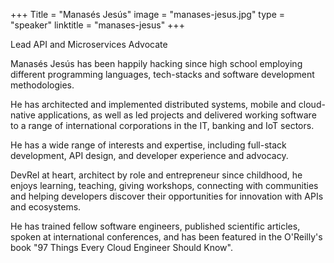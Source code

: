 +++
Title = "Manasés Jesús" 
image = "manases-jesus.jpg" 
type = "speaker" 
linktitle = "manases-jesus" 
+++

Lead API and Microservices Advocate

Manasés Jesús has been happily hacking since high school employing different programming languages, tech-stacks and software development methodologies. 

He has architected and implemented distributed systems, mobile and cloud-native applications, as well as led projects and delivered working software to a range of international corporations in the IT, banking and IoT sectors. 

He has a wide range of interests and expertise, including full-stack development, API design, and developer experience and advocacy.

DevRel at heart, architect by role and entrepreneur since childhood, he enjoys learning, teaching, giving workshops, connecting with communities and helping developers discover their opportunities for innovation with APIs and ecosystems. 

He has trained fellow software engineers, published scientific articles, spoken at international conferences, and has been featured in the O'Reilly's book "97 Things Every Cloud Engineer Should Know".
